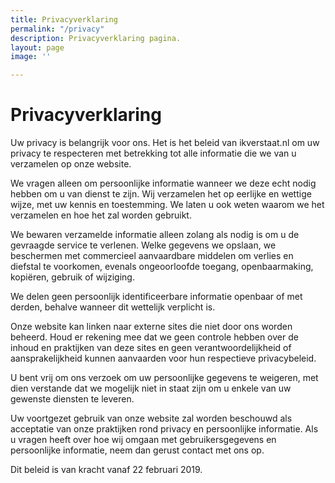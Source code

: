 ```yaml
---
title: Privacyverklaring
permalink: "/privacy"
description: Privacyverklaring pagina.
layout: page
image: ''

---
```

# Privacyverklaring

Uw privacy is belangrijk voor ons. Het is het beleid van ikverstaat.nl om uw privacy te respecteren met betrekking tot alle informatie die we van u verzamelen op onze website.

We vragen alleen om persoonlijke informatie wanneer we deze echt nodig hebben om u van dienst te zijn. Wij verzamelen het op eerlijke en wettige wijze, met uw kennis en toestemming. We laten u ook weten waarom we het verzamelen en hoe het zal worden gebruikt.

We bewaren verzamelde informatie alleen zolang als nodig is om u de gevraagde service te verlenen. Welke gegevens we opslaan, we beschermen met commercieel aanvaardbare middelen om verlies en diefstal te voorkomen, evenals ongeoorloofde toegang, openbaarmaking, kopiëren, gebruik of wijziging.

We delen geen persoonlijk identificeerbare informatie openbaar of met derden, behalve wanneer dit wettelijk verplicht is.

Onze website kan linken naar externe sites die niet door ons worden beheerd. Houd er rekening mee dat we geen controle hebben over de inhoud en praktijken van deze sites en geen verantwoordelijkheid of aansprakelijkheid kunnen aanvaarden voor hun respectieve privacybeleid.

U bent vrij om ons verzoek om uw persoonlijke gegevens te weigeren, met dien verstande dat we mogelijk niet in staat zijn om u enkele van uw gewenste diensten te leveren.

Uw voortgezet gebruik van onze website zal worden beschouwd als acceptatie van onze praktijken rond privacy en persoonlijke informatie. Als u vragen heeft over hoe wij omgaan met gebruikersgegevens en persoonlijke informatie, neem dan gerust contact met ons op.

Dit beleid is van kracht vanaf 22 februari 2019.